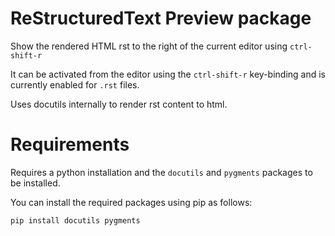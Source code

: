# ReStructuredText Preview package

Show the rendered HTML rst to the right of the current editor using
`ctrl-shift-r`

It can be activated from the editor using the `ctrl-shift-r` key-binding and is
currently enabled for `.rst` files.

Uses docutils internally to render rst content to html.

Requirements
============

Requires a python installation and the `docutils` and `pygments` packages to be installed.

You can install the required packages using pip as follows:

```
pip install docutils pygments
```
